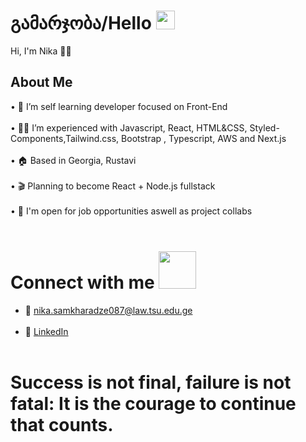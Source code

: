 # გამარჯობა/Hello  <img src="https://raw.githubusercontent.com/MartinHeinz/MartinHeinz/master/wave.gif" width="30" height="30">


Hi, I'm Nika 👨‍💻



## About Me 


• 📖 I’m self learning developer focused on Front-End <br><br>
• 👨‍💻 I’m experienced with Javascript, React, HTML&CSS, Styled-Components,Tailwind.css, Bootstrap , Typescript, AWS  and  Next.js <br><br>
• 🏠 Based in Georgia, Rustavi <br><br>
• 🎬 Planning to become React + Node.js fullstack <br><br>
• 💬 I'm open for job opportunities aswell as project collabs <br><br>

# Connect with me <img src="https://raw.githubusercontent.com/ShahriarShafin/ShahriarShafin/main/Assets/handshake.gif" width="60" height="60">
 
- 📧 nika.samkharadze087@law.tsu.edu.ge <br> <br>
- 🔗 <a href="https://linkedin.com/in/samkharadzenika/" target="_blank">LinkedIn</a> <br><br>

# Success is not final, failure is not fatal: It is the courage to continue that counts.
